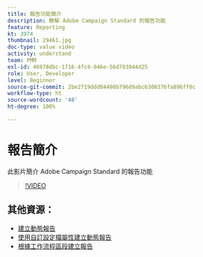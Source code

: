 ```yaml
---
title: 報告功能簡介
description: 瞭解 Adobe Campaign Standard 的報告功能
feature: Reporting
kt: 3974
thumbnail: 29461.jpg
doc-type: value video
activity: understand
team: PMM
exl-id: 46978dbc-1716-4fc4-946e-56d703944d25
role: User, Developer
level: Beginner
source-git-commit: 2be2719ddd84490b796d9abc6300376fa896ff0c
workflow-type: ht
source-wordcount: '48'
ht-degree: 100%

---
```


# 報告簡介

此影片簡介 Adobe Campaign Standard 的報告功能

>[!VIDEO](https://video.tv.adobe.com/v/29461?quality=12)

## 其他資源：

* [建立動態報告](/help/reporting/creating-a-dynamic-report.md)
* [使用自訂設定檔屬性建立動態報告](/help/reporting/custom-profile-attributes-dynamic-reports.md)
* [根據工作流程區段建立報告](/help/reporting/report-on-workflow-segments.md)
